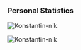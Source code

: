 
<!--
**Konstantin-nik/Konstantin-nik** is a ✨ _special_ ✨ repository because its `README.md` (this file) appears on your GitHub profile.

Here are some ideas to get you started:

- 🔭 I’m currently working on ...
- 🌱 I’m currently learning ...
- 👯 I’m looking to collaborate on ...
- 🤔 I’m looking for help with ...
- 💬 Ask me about ...
- 📫 How to reach me: ...
- 😄 Pronouns: ...
- ⚡ Fun fact: ...
-->


### **Personal Statistics**

<p><img align="center" src="https://github-readme-stats-three-sable-44.vercel.app/api/top-langs?username=Konstantin-nik&show_icons=true&locale=en&layout=compact" alt="Konstantin-nik" /></p>

<!--
<p><img align="center" src="https://github-readme-stats-three-sable-44.vercel.app/api?username=Konstantin-nik&show_icons=true&locale=en" alt="Konstantin-nik" /></p>
-->
<p><img align="center" src="https://github-readme-streak-stats.herokuapp.com/?user=Konstantin-nik&" alt="Konstantin-nik" /></p>
